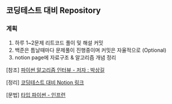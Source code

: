 ## 코딩테스트 대비 Repository

### 계획 
1. 하루 1~2문제 리트코드 풀이 및 해설 커밋
2. 백준은 틈날때마다 문제풀이 진행중이며 커밋은 자율적으로 (Optional)
3. notion page에 자료구조 & 알고리즘 개념 정리


[참조] [파이썬 알고리즘 인터뷰 - 저자 : 박상길](https://product.kyobobook.co.kr/detail/S000001932748)

[정리] [코딩테스트 대비 Notion 링크](https://calm-thorn-5f6.notion.site/517df9bab5d740c9821d4f4b62a72328)

[문법] [타입 파이썬 - 인프런](https://www.inflearn.com/course/%ED%83%80%EC%9E%85-%ED%8C%8C%EC%9D%B4%EC%8D%AC/dashboard)
